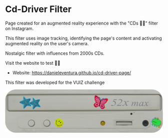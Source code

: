 # Cd-Driver Filter




Page created for an augmented reality experience with the "CDs 🙂🦋" filter on Instagram.

This filter uses image tracking, identifying the page's content and activating augmented reality on the user's camera.

Nostalgic filter with influences from 2000s CDs.

Visit the website to test 🙂🦋

- Website: https://danieleventura.github.io/cd-driver-page/

This filter was developed for the VUIZ challenge


![nome do print](/img/cd-driver-final2.png)
